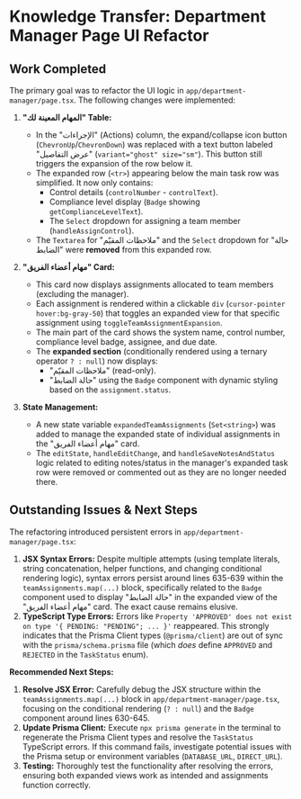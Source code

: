 # Knowledge Transfer: Department Manager Page UI Refactor

## Work Completed

The primary goal was to refactor the UI logic in `app/department-manager/page.tsx`. The following changes were implemented:

1.  **"المهام المعينة لك" Table:**
    *   In the "الإجراءات" (Actions) column, the expand/collapse icon button (`ChevronUp`/`ChevronDown`) was replaced with a text button labeled "عرض التفاصيل" (`variant="ghost" size="sm"`). This button still triggers the expansion of the row below it.
    *   The expanded row (`<tr>`) appearing below the main task row was simplified. It now only contains:
        *   Control details (`controlNumber` - `controlText`).
        *   Compliance level display (`Badge` showing `getComplianceLevelText`).
        *   The `Select` dropdown for assigning a team member (`handleAssignControl`).
    *   The `Textarea` for "ملاحظات المقيّم" and the `Select` dropdown for "حالة الضابط" were **removed** from this expanded row.

2.  **"مهام أعضاء الفريق" Card:**
    *   This card now displays assignments allocated to team members (excluding the manager).
    *   Each assignment is rendered within a clickable `div` (`cursor-pointer hover:bg-gray-50`) that toggles an expanded view for that specific assignment using `toggleTeamAssignmentExpansion`.
    *   The main part of the card shows the system name, control number, compliance level badge, assignee, and due date.
    *   The **expanded section** (conditionally rendered using a ternary operator `? : null`) now displays:
        *   "ملاحظات المقيّم" (read-only).
        *   "حالة الضابط" using the `Badge` component with dynamic styling based on the `assignment.status`.

3.  **State Management:**
    *   A new state variable `expandedTeamAssignments` (`Set<string>`) was added to manage the expanded state of individual assignments in the "مهام أعضاء الفريق" card.
    *   The `editState`, `handleEditChange`, and `handleSaveNotesAndStatus` logic related to editing notes/status in the manager's expanded task row were removed or commented out as they are no longer needed there.

## Outstanding Issues & Next Steps

The refactoring introduced persistent errors in `app/department-manager/page.tsx`:

1.  **JSX Syntax Errors:** Despite multiple attempts (using template literals, string concatenation, helper functions, and changing conditional rendering logic), syntax errors persist around lines 635-639 within the `teamAssignments.map(...)` block, specifically related to the `Badge` component used to display "حالة الضابط" in the expanded view of the "مهام أعضاء الفريق" card. The exact cause remains elusive.
2.  **TypeScript Type Errors:** Errors like `Property 'APPROVED' does not exist on type '{ PENDING: "PENDING"; ... }'` reappeared. This strongly indicates that the Prisma Client types (`@prisma/client`) are out of sync with the `prisma/schema.prisma` file (which *does* define `APPROVED` and `REJECTED` in the `TaskStatus` enum).

**Recommended Next Steps:**

1.  **Resolve JSX Error:** Carefully debug the JSX structure within the `teamAssignments.map(...)` block in `app/department-manager/page.tsx`, focusing on the conditional rendering (`? : null`) and the `Badge` component around lines 630-645.
2.  **Update Prisma Client:** Execute `npx prisma generate` in the terminal to regenerate the Prisma Client types and resolve the `TaskStatus` TypeScript errors. If this command fails, investigate potential issues with the Prisma setup or environment variables (`DATABASE_URL`, `DIRECT_URL`).
3.  **Testing:** Thoroughly test the functionality after resolving the errors, ensuring both expanded views work as intended and assignments function correctly.
